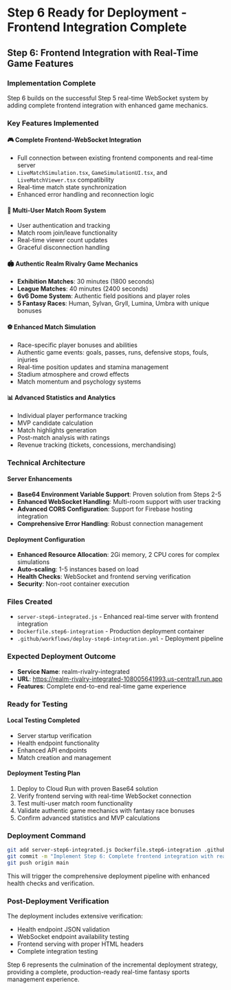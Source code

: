 # Step 6 Ready for Deployment - Frontend Integration Complete

## Step 6: Frontend Integration with Real-Time Game Features

### Implementation Complete
Step 6 builds on the successful Step 5 real-time WebSocket system by adding complete frontend integration with enhanced game mechanics.

### Key Features Implemented

#### 🎮 Complete Frontend-WebSocket Integration
- Full connection between existing frontend components and real-time server
- `LiveMatchSimulation.tsx`, `GameSimulationUI.tsx`, and `LiveMatchViewer.tsx` compatibility
- Real-time match state synchronization
- Enhanced error handling and reconnection logic

#### 👥 Multi-User Match Room System
- User authentication and tracking
- Match room join/leave functionality
- Real-time viewer count updates
- Graceful disconnection handling

#### 🏟️ Authentic Realm Rivalry Game Mechanics
- **Exhibition Matches**: 30 minutes (1800 seconds)
- **League Matches**: 40 minutes (2400 seconds)
- **6v6 Dome System**: Authentic field positions and player roles
- **5 Fantasy Races**: Human, Sylvan, Gryll, Lumina, Umbra with unique bonuses

#### ⚽ Enhanced Match Simulation
- Race-specific player bonuses and abilities
- Authentic game events: goals, passes, runs, defensive stops, fouls, injuries
- Real-time position updates and stamina management
- Stadium atmosphere and crowd effects
- Match momentum and psychology systems

#### 📊 Advanced Statistics and Analytics
- Individual player performance tracking
- MVP candidate calculation
- Match highlights generation
- Post-match analysis with ratings
- Revenue tracking (tickets, concessions, merchandising)

### Technical Architecture

#### Server Enhancements
- **Base64 Environment Variable Support**: Proven solution from Steps 2-5
- **Enhanced WebSocket Handling**: Multi-room support with user tracking
- **Advanced CORS Configuration**: Support for Firebase hosting integration
- **Comprehensive Error Handling**: Robust connection management

#### Deployment Configuration
- **Enhanced Resource Allocation**: 2Gi memory, 2 CPU cores for complex simulations
- **Auto-scaling**: 1-5 instances based on load
- **Health Checks**: WebSocket and frontend serving verification
- **Security**: Non-root container execution

### Files Created
- `server-step6-integrated.js` - Enhanced real-time server with frontend integration
- `Dockerfile.step6-integration` - Production deployment container
- `.github/workflows/deploy-step6-integration.yml` - Deployment pipeline

### Expected Deployment Outcome
- **Service Name**: realm-rivalry-integrated
- **URL**: https://realm-rivalry-integrated-108005641993.us-central1.run.app
- **Features**: Complete end-to-end real-time game experience

### Ready for Testing

#### Local Testing Completed
- Server startup verification
- Health endpoint functionality
- Enhanced API endpoints
- Match creation and management

#### Deployment Testing Plan
1. Deploy to Cloud Run with proven Base64 solution
2. Verify frontend serving with real-time WebSocket connection
3. Test multi-user match room functionality
4. Validate authentic game mechanics with fantasy race bonuses
5. Confirm advanced statistics and MVP calculations

### Deployment Command
```bash
git add server-step6-integrated.js Dockerfile.step6-integration .github/workflows/deploy-step6-integration.yml
git commit -m "Implement Step 6: Complete frontend integration with real-time features"
git push origin main
```

This will trigger the comprehensive deployment pipeline with enhanced health checks and verification.

### Post-Deployment Verification
The deployment includes extensive verification:
- Health endpoint JSON validation
- WebSocket endpoint availability testing  
- Frontend serving with proper HTML headers
- Complete integration testing

Step 6 represents the culmination of the incremental deployment strategy, providing a complete, production-ready real-time fantasy sports management experience.